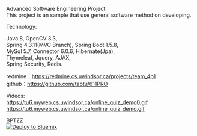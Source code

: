 Advanced Software Engineering Project.<br />
This project is an sample that use general software method on developing.

Technology: <br />

Java 8, OpenCV 3.3, <br />
Spring 4.3.11(MVC Branch), 
Spring Boot 1.5.8, <br />
MySql 5.7, 
Connector 6.0.6, 
Hibernate(Jpa), <br />
Thymeleaf, Jquery, AJAX, <br />
Spring Security, Redis. <br />


redmine：https://redmine.cs.uwindsor.ca/projects/team_4p1
<br />
github：https://github.com/tabtu/611PRO
<br />

Videos: <br />
https://tu6.myweb.cs.uwindsor.ca/online_quiz_demo0.gif
<br />
https://tu6.myweb.cs.uwindsor.ca/online_quiz_demo.gif

BPTZZ <br />
<a href="https://bluemix.net/deploy?repository=https://github.com/tabtu/611PRO&branch=master"><img src="https://bluemix.net/deploy/button_x2.png" alt="Deploy to Bluemix"></a>

